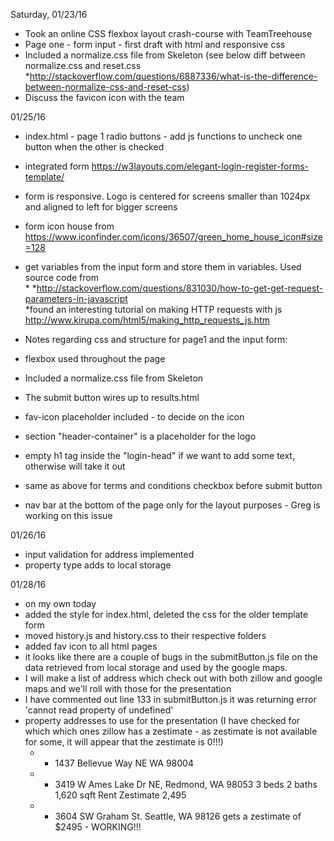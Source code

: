 Saturday, 01/23/16
* Took an online CSS flexbox layout crash-course with TeamTreehouse<br>
* Page one - form input - first draft with html and responsive css<br>
* Included a normalize.css file from Skeleton (see below diff between normalize.css and reset.css<br>  *http://stackoverflow.com/questions/6887336/what-is-the-difference-between-normalize-css-and-reset-css)<br>
* Discuss the favicon icon with the team<br>

01/25/16
* index.html - page 1 radio buttons - add js functions to uncheck one button when the other is checked<br>
* integrated form https://w3layouts.com/elegant-login-register-forms-template/<br>
* form is responsive. Logo is centered for screens smaller than 1024px and aligned to left for bigger screens<br>
* form icon house from https://www.iconfinder.com/icons/36507/green_home_house_icon#size=128<br>
* get variables from the input form and store them in variables. Used source code from<br> * *http://stackoverflow.com/questions/831030/how-to-get-get-request-parameters-in-javascript<br>
*found an interesting tutorial on making HTTP requests with js http://www.kirupa.com/html5/making_http_requests_js.htm<br>



* Notes regarding css and structure for page1 and the input form:<br>
* flexbox used throughout the page<br>
* Included a normalize.css file from Skeleton<br>
* The submit button wires up to results.html<br>
* fav-icon placeholder included - to decide on the icon<br>
* section "header-container" is a placeholder for the logo<br>
* empty h1 tag inside the "login-head" if we want to add some text, otherwise will take it out<br>
* same as above for terms and conditions checkbox before submit button<br>
* nav bar at the bottom of the page only for the layout purposes - Greg is working on this issue<br>

01/26/16
* input validation for address implemented<br>
* property type adds to local storage<br>

01/28/16
* on my own today<br>
* added the style for index.html, deleted the css for the older template form<br>
* moved history.js and history.css to their respective folders<br>
* added fav icon to all html pages<br>
* it looks like there are a couple of bugs in the submitButton.js file on the data retrieved from local storage and used by the google maps.<br>
* I will make a list of address which check out with both zillow and google maps and we'll roll with those for the presentation<br>
* I have commented out line 133 in submitButton.js it was returning error 'cannot read property of undefined'<br>
* property addresses to use for the presentation (I have checked for which which ones zillow has a zestimate - as zestimate is not available for some, it will appear that the zestimate is 0!!!)<br>
  * - 1437 Bellevue Way NE WA 98004<br>
  * - 3419 W Ames Lake Dr NE, Redmond, WA 98053 3 beds 2 baths 1,620 sqft Rent Zestimate 2,495<br>
  * - 3604 SW Graham St. Seattle, WA 98126 gets a zestimate of $2495 - WORKING!!!<br>
